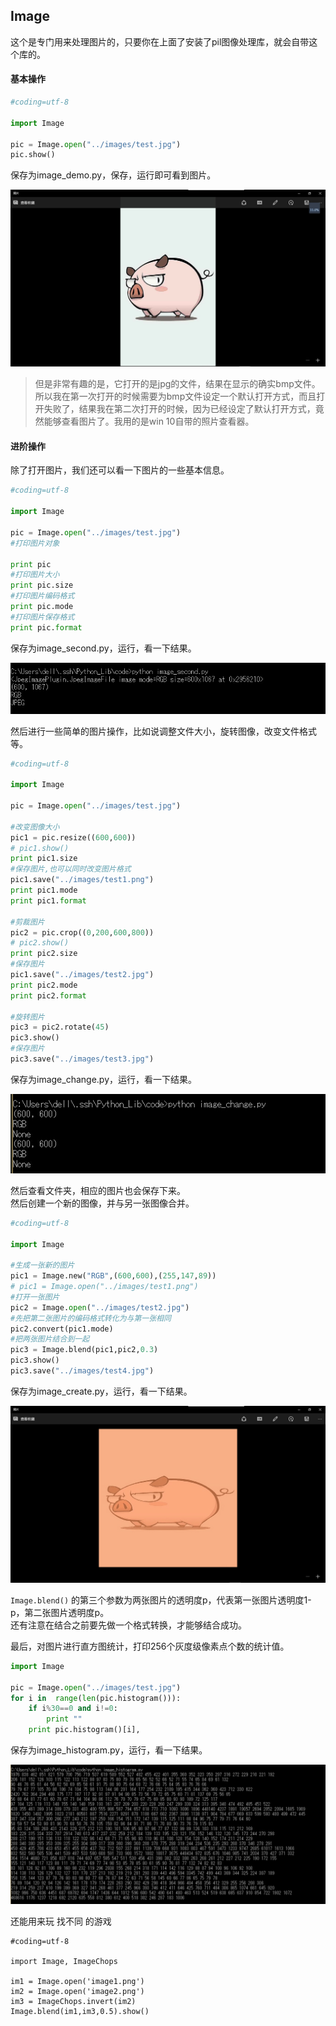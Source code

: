## Image

这个是专门用来处理图片的，只要你在上面了安装了pil图像处理库，就会自带这个库的。     

#### 基本操作

```python
#coding=utf-8

import Image

pic = Image.open("../images/test.jpg")
pic.show()
```

保存为image_demo.py，保存，运行即可看到图片。    

![image_demo_successful.jpg](images/image_demo_successful.jpg)   

>但是非常有趣的是，它打开的是jpg的文件，结果在显示的确实bmp文件。所以我在第一次打开的时候需要为bmp文件设定一个默认打开方式，而且打开失败了，结果我在第二次打开的时候，因为已经设定了默认打开方式，竟然能够查看图片了。我用的是win 10自带的照片查看器。

#### 进阶操作

除了打开图片，我们还可以看一下图片的一些基本信息。   

```python
#coding=utf-8

import Image

pic = Image.open("../images/test.jpg")
#打印图片对象

print pic
#打印图片大小
print pic.size
#打印图片编码格式
print pic.mode
#打印图片保存格式
print pic.format
```

保存为image_second.py，运行，看一下结果。

![image_second.jpg](images/image_second.jpg)

然后进行一些简单的图片操作，比如说调整文件大小，旋转图像，改变文件格式等。   

```python
#coding=utf-8

import Image

pic = Image.open("../images/test.jpg")

#改变图像大小
pic1 = pic.resize((600,600))
# pic1.show()
print pic1.size
#保存图片,也可以同时改变图片格式
pic1.save("../images/test1.png")
print pic1.mode
print pic1.format

#剪裁图片
pic2 = pic.crop((0,200,600,800))
# pic2.show()
print pic2.size
#保存图片
pic1.save("../images/test2.jpg")
print pic2.mode
print pic2.format

#旋转图片
pic3 = pic2.rotate(45)
pic3.show()
#保存图片
pic3.save("../images/test3.jpg")
```

保存为image_change.py，运行，看一下结果。    

![image_change.jpg](images/image_change.jpg)

然后查看文件夹，相应的图片也会保存下来。     
然后创建一个新的图像，并与另一张图像合并。   

```python
#coding=utf-8

import Image

#生成一张新的图片
pic1 = Image.new("RGB",(600,600),(255,147,89))
# pic1 = Image.open("../images/test1.png")
#打开一张图片
pic2 = Image.open("../images/test2.jpg")
#先把第二张图片的编码格式转化为与第一张相同
pic2.convert(pic1.mode)
#把两张图片结合到一起
pic3 = Image.blend(pic1,pic2,0.3)
pic3.show()
pic3.save("../images/test4.jpg")
```

保存为image_create.py，运行，看一下结果。    

![image_create.jpg](images/image_create.jpg)     

`Image.blend()` 的第三个参数为两张图片的透明度p，代表第一张图片透明度1-p，第二张图片透明度p。   
还有注意在结合之前要先做一个格式转换，才能够结合成功。    

最后，对图片进行直方图统计，打印256个灰度级像素点个数的统计值。     

```python
import Image

pic = Image.open("../images/test.jpg")
for i in  range(len(pic.histogram())):
	if i%30==0 and i!=0:
		print ""	
	print pic.histogram()[i],
```

保存为image_histogram.py，运行，看一下结果。        

![image_histogram.jpg](images/image_histogram.jpg)          

还能用来玩 找不同 的游戏

```
#coding=utf-8

import Image, ImageChops  

im1 = Image.open('image1.png')  
im2 = Image.open('image2.png')  
im3 = ImageChops.invert(im2)  
Image.blend(im1,im3,0.5).show()  

```